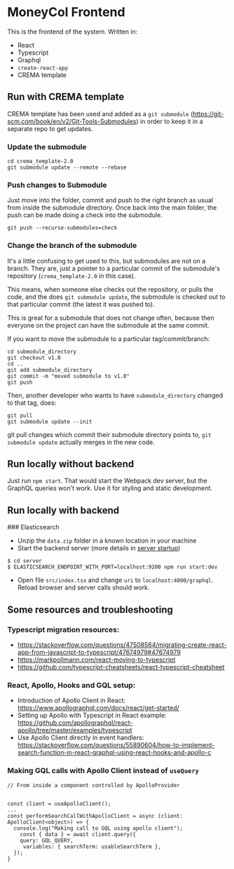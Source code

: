 # MoneyCol Frontend

This is the frontend of the system. Written in:
- React
- Typescript 
- Graphql
- `create-react-app`
- CREMA template

## Run with CREMA template

CREMA template has been used and added as a `git submodule` (https://git-scm.com/book/en/v2/Git-Tools-Submodules) in order to keep it in a separate repo to get updates.


### Update the submodule

```
cd crema_template-2.0
git submodule update --remote --rebase
```

### Push changes to Submodule

Just move into the folder, commit and push to the right branch as usual from inside the submodule directory. Once back into the main folder, the push can be made doing a check into the submodule.

```
git push --recurse-submodules=check
```

### Change the branch of the submodule

It's a little confusing to get used to this, but submodules are not on a branch. They are, just a pointer to a particular commit of the submodule's repository (`crema_template-2.0` in this case).

This means, when someone else checks out the repository, or pulls the code, and the does `git submodule update`, the submodule is checked out to that particular commit (the latest it was pushed to).

This is great for a submodule that does not change often, because then everyone on the project can have the submodule at the same commit.

If you want to move the submodule to a particular tag/commit/branch:

```
cd submodule_directory
git checkout v1.0
cd ..
git add submodule_directory
git commit -m "moved submodule to v1.0"
git push
```

Then, another developer who wants to have `submodule_directory` changed to that tag, does:

```
git pull
git submodule update --init
```

git pull changes which commit their submodule directory points to, `git submodule update` actually merges in the new code.

## Run locally without backend

Just run `npm start`. That would start the Webpack dev server, but the GraphQL queries won't work. Use it for styling and static development.

## Run locally with backend

### Elasticsearch

* Unzip the `data.zip` folder in a known location in your machine
* Start the backend server (more details in [server startup](https://github.com/dfernandezm/moneycol/server/README.md))
```
$ cd server
$ ELASTICSEARCH_ENDPOINT_WITH_PORT=localhost:9200 npm run start:dev
```

* Open file `src/index.tsx` and change `uri` to `localhost:4000/graphql`. Reload browser and server calls should work.

## Some resources and troubleshooting

### Typescript migration resources:

* https://stackoverflow.com/questions/47508564/migrating-create-react-app-from-javascript-to-typescript/47674979#47674979
* https://markpollmann.com/react-moving-to-typescript
* https://github.com/typescript-cheatsheets/react-typescript-cheatsheet

### React, Apollo, Hooks and GQL setup:

* Introduction of Apollo Client in React: https://www.apollographql.com/docs/react/get-started/
* Setting up Apollo with Typescript in React example: https://github.com/apollographql/react-apollo/tree/master/examples/typescript
* Use Apollo Client directly in event handlers: https://stackoverflow.com/questions/55890604/how-to-implement-search-function-in-react-graphql-using-react-hooks-and-apollo-c

### Making GQL calls with Apollo Client instead of `useQuery`

```
// From inside a component controlled by ApolloProvider


const client = useApolloClient();
...
const performSearchCallWithApolloClient = async (client: ApolloClient<object>) => {
  console.log("Making call to GQL using apollo client");
    const { data } = await client.query({
    query: GQL_QUERY,
     variables: { searchTerm: usableSearchTerm },
  });
}
```
